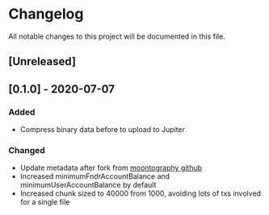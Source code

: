 # Changelog
All notable changes to this project will be documented in this file.

## [Unreleased]

## [0.1.0] - 2020-07-07
### Added
- Compress binary data before to upload to Jupiter


### Changed
- Update metadata after fork from [moontography github](https://github.com/moontography/jupiter-fs)
- Increased minimumFndrAccountBalance and minimumUserAccountBalance by default
- Increased chunk sized to 40000 from 1000, avoiding lots of txs involved for a single file
